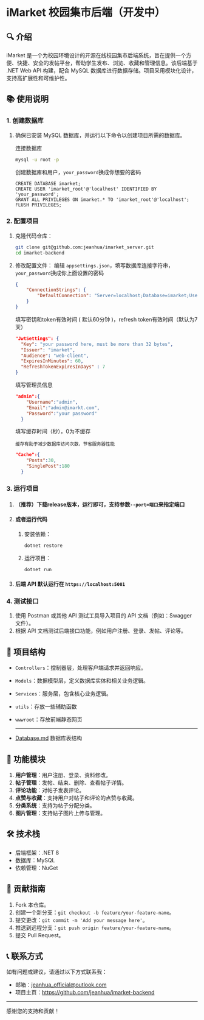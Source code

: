 # iMarket 校园集市后端（开发中）

## 🔍 介绍

iMarket 是一个为校园环境设计的开源在线校园集市后端系统，旨在提供一个方便、快捷、安全的发帖平台，帮助学生发布、浏览、收藏和管理信息。该后端基于 .NET Web API 构建，配合 MySQL 数据库进行数据存储。项目采用模块化设计，支持高扩展性和可维护性。

## 📚 使用说明

### 1. 创建数据库

1. 确保已安装 MySQL 数据库，并运行以下命令以创建项目所需的数据库。

   连接数据库

   ```bash
   mysql -u root -p
   ```

   创建数据库和用户，`your_password`换成你想要的密码

   ```
   CREATE DATABASE imarket;
   CREATE USER 'imarket_root'@'localhost' IDENTIFIED BY 'your_password';
   GRANT ALL PRIVILEGES ON imarket.* TO 'imarket_root'@'localhost';
   FLUSH PRIVILEGES;
   ```


### 2. 配置项目

1. 克隆代码仓库：
   ```bash
   git clone git@github.com:jeanhua/imarket_server.git
   cd imarket-backend
   ```

2. 修改配置文件：
   编辑 `appsettings.json`，填写数据库连接字符串，`your_password`换成你上面设置的密码
   
   ```json
   {
       "ConnectionStrings": {
           "DefaultConnection": "Server=localhost;Database=imarket;User Id=imarket_root;Password=your_password;"
       }
   }
   ```
   
   填写密钥和token有效时间 ( 默认60分钟 )，refresh token有效时间（默认为7天）
   
   ```json
   "JwtSettings": {
     "Key": "your password here, must be more than 32 bytes",
     "Issuer": "imarket",
     "Audience": "web-client",
     "ExpiresInMinutes": 60,
     "RefreshTokenExpiresInDays" : 7
   }
   ```
   
   填写管理员信息
   
   ```json
   "admin":{
       "Username":"admin",
       "Email":"admin@imarkt.com",
       "Password":"your password"
     }
   ```
   
   填写缓存时间（秒），0为不缓存
   
   `缓存有助于减少数据库访问次数，节省服务器性能`
   
   ```json
   "Cache":{
       "Posts":30,
       "SinglePost":180
     }
   ```
   
   

### 3. 运行项目

1. #### （推荐）下载release版本，运行即可，支持参数`--port=端口`来指定端口

2. #### 或者运行代码

   1. 安装依赖：

      ```bash
      dotnet restore
      ```

   2. 运行项目：

      ```bash
      dotnet run
      ```

3. ####  后端 API 默认运行在 `https://localhost:5001`

### 4. 测试接口

1. 使用 Postman 或其他 API 测试工具导入项目的 API 文档（例如：Swagger 文件）。
2. 根据 API 文档测试后端接口功能，例如用户注册、登录、发帖、评论等。

## 📂 项目结构

- `Controllers`：控制器层，处理客户端请求并返回响应。

- `Models`：数据模型层，定义数据库实体和相关业务逻辑。

- `Services`：服务层，包含核心业务逻辑。

- `utils`：存放一些辅助函数

- `wwwroot`：存放前端静态网页

  ---

- [Database.md](./Database.md) 数据库表结构

## 🌟 功能模块

1. **用户管理**：用户注册、登录、资料修改。
2. **帖子管理**：发帖、结束、删除、查看帖子详情。
3. **评论功能**：对帖子发表评论。
4. **点赞与收藏**：支持用户对帖子和评论的点赞与收藏。
5. **分类系统**：支持为帖子分配分类。
6. **图片管理**：支持帖子图片上传与管理。

## 🛠️ 技术栈

- 后端框架：.NET 8
- 数据库：MySQL
- 依赖管理：NuGet

## 📝 贡献指南

1. Fork 本仓库。
2. 创建一个新分支：`git checkout -b feature/your-feature-name`。
3. 提交更改：`git commit -m 'Add your message here'`。
4. 推送到远程分支：`git push origin feature/your-feature-name`。
5. 提交 Pull Request。

## 📞 联系方式

如有问题或建议，请通过以下方式联系我：

- 邮箱：jeanhua_official@outlook.com
- 项目主页：https://github.com/jeanhua/imarket-backend

---
感谢您的支持和贡献！